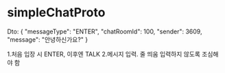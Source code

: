 # simpleChatProto


Dto:
{
    "messageType": "ENTER",
    "chatRoomId": 100,
    "sender": 3609,
    "message": "안녕하신가요?"
}

1.처음 입장 시 ENTER, 이후엔 TALK
2.메시지 입력. 줄 띄움 입력하지 않도록 조심해야 함
